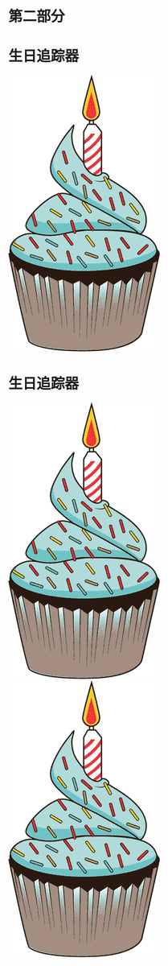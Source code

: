 # **第二部分**

# 生日追踪器

![Image](img/Image00195.jpg)

# 生日追踪器

![Image](img/Image00195.jpg) ![Image](img/Image00195.jpg)
